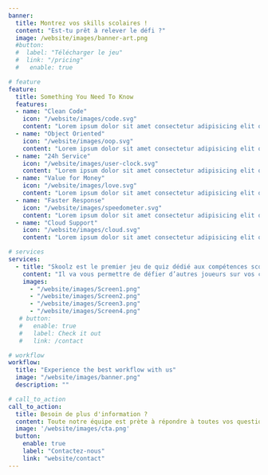 ```yaml
---
banner:
  title: Montrez vos skills scolaires !
  content: "Est-tu prêt à relever le défi ?" 
  image: /website/images/banner-art.png
  #button:
  #  label: "Télécharger le jeu"
  #  link: "/pricing"
  #   enable: true

# feature
feature: 
  title: Something You Need To Know
  features:
  - name: "Clean Code"
    icon: "/website/images/code.svg"
    content: "Lorem ipsum dolor sit amet consectetur adipisicing elit quam nihil"
  - name: "Object Oriented"
    icon: "/website/images/oop.svg"
    content: "Lorem ipsum dolor sit amet consectetur adipisicing elit quam nihil"
  - name: "24h Service"
    icon: "/website/images/user-clock.svg"
    content: "Lorem ipsum dolor sit amet consectetur adipisicing elit quam nihil"
  - name: "Value for Money"
    icon: "/website/images/love.svg"
    content: "Lorem ipsum dolor sit amet consectetur adipisicing elit quam nihil"
  - name: "Faster Response"
    icon: "/website/images/speedometer.svg"
    content: "Lorem ipsum dolor sit amet consectetur adipisicing elit quam nihil"
  - name: "Cloud Support"
    icon: "/website/images/cloud.svg"
    content: "Lorem ipsum dolor sit amet consectetur adipisicing elit quam nihil"

# services
services:
  - title: "Skoolz est le premier jeu de quiz dédié aux compétences scolaires."
    content: "Il va vous permettre de défier d’autres joueurs sur vos compétences scolaires en français, en maths, en histoire, en physique-chimie ou encore en svt, au niveau collège d’abord et bientôt au niveau lycée. Ces Duels vont vous permettre de gagner des trophées et ainsi de vous battre pour être le meilleur joueur au classement des skoolers ! Mais Skoolz ce n’est pas qu’un jeu de quiz ou de duel de quiz. C’est un jeu dans lequel vous pouvez vous améliorer ! Grâce à la partie Solo, vous trouverez toutes les compétences scolaires « mappées » et découpées en petits îlots. Vous pourrez ainsi à la fois vous entraîner pour vous améliorer dans les duels, et à la fois gagner des crédits et toutes sortes de récompenses. Ces récompenses vous permettront de vous acheter des cosmétiques afin de personnaliser votre profil ou encore de réaliser davantage de duels, et de devenir toujours meilleur ! Avec Skoolz, vous allez regarder autrement votre école… et votre école va vous regarder autrement !"
    images:
      - "/website/images/Screen1.png"
      - "/website/images/Screen2.png"
      - "/website/images/Screen3.png"
      - "/website/images/Screen4.png"
   # button:
   #   enable: true
   #   label: Check it out
   #   link: /contact

# workflow
workflow: 
  title: "Experience the best workflow with us"
  image: "/website/images/banner.png"
  description: ""

# call_to_action
call_to_action:
  title: Besoin de plus d'information ?
  content: Toute notre équipe est prète à répondre à toutes vos questions.
  image: '/website/images/cta.png'
  button:
    enable: true
    label: "Contactez-nous"
    link: "website/contact"
---
```

